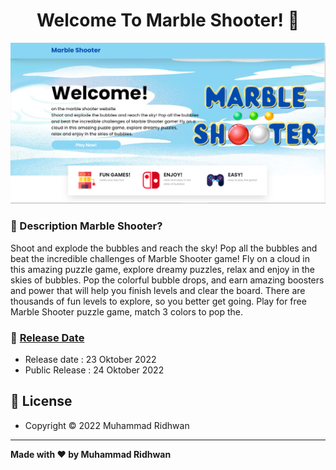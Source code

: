 <h1 align="center">Welcome To Marble Shooter! 👋</h1>

<p align="center">
<img src="https://raw.githubusercontent.com/muhammadridhwan10/marbleshooter/master/marble-shooters.png" alt="Marble Shooter"/>
</p>


### 🤔 Description Marble Shooter?
Shoot and explode the bubbles and reach the sky! Pop all the bubbles and beat the incredible challenges of Marble Shooter game! Fly on a cloud in this amazing puzzle game, explore dreamy puzzles, relax and enjoy in the skies of bubbles. Pop the colorful bubble drops, and earn amazing boosters and power that will help you finish levels and clear the board. There are thousands of fun levels to explore, so you better get going. Play for free Marble Shooter puzzle game, match 3 colors to pop the.


### 📆 <a href="#">Release Date</a>
- Release date : 23 Oktober 2022
- Public Release : 24 Oktober 2022
  


## 📝 License
- Copyright © 2022 Muhammad Ridhwan

------------

**Made with ❤️ by Muhammad Ridhwan**
